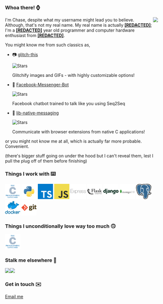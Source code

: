 ### Whoa there! :watch:

<img align="right" height="350" src="https://github.com/TotallyNotChase/TotallyNotChase/raw/master/images/broken.gif">

I'm Chase, despite what my username might lead you to believe. Although, that's not my real name. My real name is actually <ins>**[REDACTED]**</ins>; I'm a <ins>**[REDACTED]**</ins> year old programmer and computer hardware enthusiast from <ins>**[REDACTED]**</ins>.

You might know me from such classics as,

* 📷 [glitch-this](https://github.com/TotallyNotChase/glitch-this)

  <img alt="Stars" src="https://img.shields.io/github/stars/TotallyNotChase/glitch-this.svg?label=Stars&style=flat" />

  Glitchify images and GIFs - with highly customizable options!

* 🤖 [Facebook-Messenger-Bot](https://github.com/adeshpande3/Facebook-Messenger-Bot)

  <img alt="Stars" src="https://img.shields.io/github/stars/adeshpande3/Facebook-Messenger-Bot.svg?label=Stars&style=flat" />
  
  Facebook chatbot trained to talk like you using Seq2Seq
  
* 📡 [lib-native-messaging](https://github.com/TotallyNotChase/lib-native-messaging)

  <img alt="Stars" src="https://img.shields.io/github/stars/TotallyNotChase/lib-native-messaging.svg?label=Stars&style=flat" />
  
  Communicate with browser extensions from native C applications!

or you might not know me at all, which is actually far more probable. Convenient.

(there's bigger stuff going on under the hood but I can't reveal them, lest I pull the plug off of them before finishing)

### Things I work with ⌨️
<code><img height="50" src="https://raw.githubusercontent.com/github/explore/80688e429a7d4ef2fca1e82350fe8e3517d3494d/topics/c/c.png"></code>
<code><img height="50" src="https://raw.githubusercontent.com/github/explore/80688e429a7d4ef2fca1e82350fe8e3517d3494d/topics/python/python.png"></code>
<code><img height="50" src="https://raw.githubusercontent.com/github/explore/80688e429a7d4ef2fca1e82350fe8e3517d3494d/topics/typescript/typescript.png"></code>
<code><img height="50" src="https://raw.githubusercontent.com/github/explore/80688e429a7d4ef2fca1e82350fe8e3517d3494d/topics/javascript/javascript.png"></code>
<code><img height="50" src="https://raw.githubusercontent.com/github/explore/80688e429a7d4ef2fca1e82350fe8e3517d3494d/topics/express/express.png"></code>
<code><img height="50" src="https://raw.githubusercontent.com/github/explore/80688e429a7d4ef2fca1e82350fe8e3517d3494d/topics/flask/flask.png"></code>
<code><img height="50" src="https://raw.githubusercontent.com/github/explore/80688e429a7d4ef2fca1e82350fe8e3517d3494d/topics/django/django.png"></code>
<code><img height="50" src="https://raw.githubusercontent.com/github/explore/80688e429a7d4ef2fca1e82350fe8e3517d3494d/topics/mongodb/mongodb.png"></code>
<code><img height="50" src="https://raw.githubusercontent.com/github/explore/80688e429a7d4ef2fca1e82350fe8e3517d3494d/topics/postgresql/postgresql.png"></code>
<code><img height="50" src="https://raw.githubusercontent.com/github/explore/80688e429a7d4ef2fca1e82350fe8e3517d3494d/topics/docker/docker.png"></code>
<code><img height="50" src="https://raw.githubusercontent.com/github/explore/80688e429a7d4ef2fca1e82350fe8e3517d3494d/topics/git/git.png"></code>

### Things I unconditionally love way too much 🙃
<code><img height="50" src="https://raw.githubusercontent.com/github/explore/80688e429a7d4ef2fca1e82350fe8e3517d3494d/topics/c/c.png"></code>

### Stalk me elsewhere :ghost:
[<img height="50" src="https://cdn.sstatic.net/Sites/stackoverflow/company/Img/logos/so/so-icon.svg">](https://stackoverflow.com/users/10305477/chase)[<img height="50" src="https://d2fltix0v2e0sb.cloudfront.net/dev-badge.svg">](https://dev.to/totally_chase)

### Get in touch ✉️
<a href="mailto:totallynotchase42@gmail.com">Email me</a>
